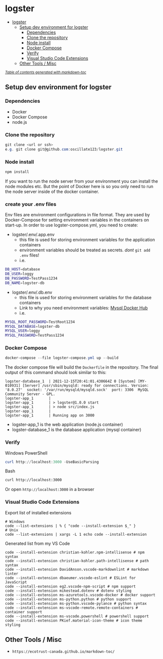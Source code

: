 # logster

- [logster](#logster)
    + [Setup dev environment for logster](#setup-dev-environment-for-logster)
      - [Dependencies](#dependencies)
      - [Clone the repository](#clone-the-repository)
      - [Node install](#node-install)
      - [Docker Compose](#docker-compose)
      - [Verify](#verify)
      - [Visual Studio Code Extensions](#visual-studio-code-extensions)
    + [Other Tools / Misc](#other-tools---misc)

<small><i><a href='http://ecotrust-canada.github.io/markdown-toc/'>Table of contents generated with markdown-toc</a></i></small>

## Setup dev environment for logster

### Dependencies

- Docker
- Docker Compose
- node.js

### Clone the repository

```PowerShell
git clone <url or ssh>
e.g. git clone git@github.com:oscillate123/logster.git
```

### Node install

```PowerShell
npm install
```

If you want to run the node server from your environment you can install the node modules etc. But the point of Docker here is so you only need to run the node server inside of the docker container.

### create your .env files

Env files are environment configurations in file format. They are used by Docker-Compose for setting environment variables in the containers on start-up.
In order to use logster-compose.yml, you need to create:

- logster/.env/.app.env
  - this file is used for storing environment variables for the application containers
  - environment variables should be treated as secrets. *dont* `git add .env` files!
  - i.e.

```bash
DB_HOST=database
DB_USER=loggy
DB_PASSWORD=TestPass1234
DB_NAME=logster-db  
```

- logster/.env/.db.env
  - this file is used for storing environment variables for the database containers
  - Link to why you need environment variables: [Mysql Docker Hub](https://hub.docker.com/_/mysql#Environment-Variables)
  - i.e.

```bash
MYSQL_ROOT_PASSWORD=TestRoot1234
MYSQL_DATABASE=logster-db
MYSQL_USER=loggy
MYSQL_PASSWORD=TestPass1234
```

### Docker Compose

```PowerShell
docker-compose --file logster-compose.yml up --build
```

The docker compose file will build the `Dockerfile` in the repository. The final output of this command should look similar to this:

```Log
logster-database_1  | 2021-12-15T20:41:01.430664Z 0 [System] [MY-010931] [Server] /usr/sbin/mysqld: ready for connections. Version: '8.0.27'  socket: '/var/run/mysqld/mysqld.sock'  port: 3306  MySQL Community Server - GPL.
logster-app_1       |
logster-app_1       | > logster@1.0.0 start
logster-app_1       | > node src/index.js
logster-app_1       |
logster-app_1       | Running app on 3000
```

- logster-app_1 is the web application (node.js container)
- logster-database_1 is the database application (mysql container)

### Verify

Windows PowerShell

```PowerShell
curl http://localhost:3000 -UseBasicParsing
```

Bash

```bash
curl http://localhost:3000
```

Or open `http://localhost:3000` in a browser

### Visual Studio Code Extensions

Export list of installed extensions

```Shell
# Windows
code --list-extensions | % { "code --install-extension $_" }
# Unix
code --list-extensions | xargs -L 1 echo code --install-extension
```

Generated list from my VS Code

```Shell
code --install-extension christian-kohler.npm-intellisense # npm syntax
code --install-extension christian-kohler.path-intellisense # path syntax
code --install-extension DavidAnson.vscode-markdownlint # markdown linter
code --install-extension dbaeumer.vscode-eslint # ESLint for JavaScript
code --install-extension eg2.vscode-npm-script # npm support
code --install-extension mikestead.dotenv # dotenv styling
code --install-extension ms-azuretools.vscode-docker # docker support
code --install-extension ms-python.python # python support
code --install-extension ms-python.vscode-pylance # python syntax
code --install-extension ms-vscode-remote.remote-containers # container support
code --install-extension ms-vscode.powershell # powershell support
code --install-extension PKief.material-icon-theme # icon theme styling
```

## Other Tools / Misc

- `https://ecotrust-canada.github.io/markdown-toc/`
